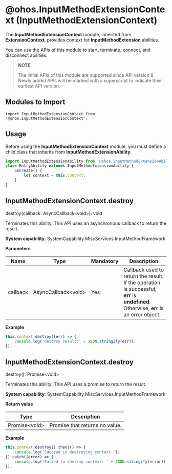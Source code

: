 # @ohos.InputMethodExtensionContext (InputMethodExtensionContext)

The **InputMethodExtensionContext** module, inherited from **ExtensionContext**, provides context for **InputMethodExtension** abilities.

You can use the APIs of this module to start, terminate, connect, and disconnect abilities.

> **NOTE**
>
>The initial APIs of this module are supported since API version 9. Newly added APIs will be marked with a superscript to indicate their earliest API version. 

## Modules to Import

```
import InputMethodExtensionContext from '@ohos.InputMethodExtensionContext';
```

## Usage

Before using the **InputMethodExtensionContext** module, you must define a child class that inherits from **InputMethodExtensionAbility**.

```js
import InputMethodExtensionAbility from '@ohos.InputMethodExtensionAbility';
class EntryAbility extends InputMethodExtensionAbility {
    onCreate() {
        let context = this.context;
    }
}
```

## InputMethodExtensionContext.destroy

destroy(callback: AsyncCallback\<void>): void

Terminates this ability. This API uses an asynchronous callback to return the result.

**System capability**: SystemCapability.MiscServices.InputMethodFramework

**Parameters**

| Name  | Type                | Mandatory| Description                                                        |
| -------- | -------------------- | ---- | ------------------------------------------------------------ |
| callback | AsyncCallback\<void> | Yes  | Callback used to return the result. If the operation is successful, **err** is **undefined**. Otherwise, **err** is an error object.|

**Example**

```js
this.context.destroy((err) => {
    console.log('destroy result:' + JSON.stringify(err));
});
```

## InputMethodExtensionContext.destroy

destroy(): Promise<void&gt;

Terminates this ability. This API uses a promise to return the result.

**System capability**: SystemCapability.MiscServices.InputMethodFramework

**Return value**

| Type| Description|
| -------- | -------- |
| Promise<void&gt; | Promise that returns no value.|

**Example**

```js
this.context.destroy().then(() => {
    console.log('Succeed in destroying context.');
}).catch((error) => {
    console.log('Failed to destroy context: ' + JSON.stringify(error));
});
```
